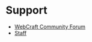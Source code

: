 # Support

- [WebCraft Community Forum](https://github.com/Wixonic/WebCraft/discussions/categories/q-a)
- [Staff](mailto:contact@wixonic.fr)